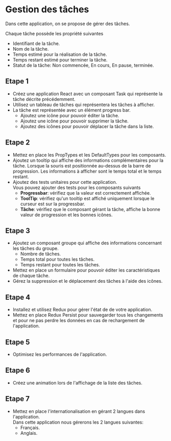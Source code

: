 # Gestion des tâches
Dans cette application, on se propose de gérer des tâches.

Chaque tâche possède les propriété suivantes
- Identifiant de la tâche.
- Nom de la tâche.
- Temps estimé pour la réalisation de la tâche.
- Temps restant estimé pour terminer la tâche.
- Statut de la tâche: Non commencée, En cours, En pause, terminée.

## Etape 1
- Créez une application React avec un composant Task qui représente la tâche décrite précédemment.
- Utilisez un tableau de tâches qui représentera les tâches à afficher.
- La tâche est représentée avec un élément progress bar.
  - Ajoutez une icône pour pouvoir éditer la tâche.
  - Ajoutez une icône pour pouvoir supprimer la tâche.
  - Ajoutez des icônes pour pouvoir déplacer la tâche dans la liste.

## Etape 2
- Mettez en place les PropTypes et les DefaultTypes pour les composants.
- Ajoutez un tooltip qui affiche des informations complémentaires pour la tâche. Lorsque la souris est positionnée au-dessus de la barre de progression. Les informations à afficher sont le temps total et le temps restant.
- Ajoutez des tests unitaires pour cette application.  
Vous pouvez ajouter des tests pour les composants suivants
  - **Progressbar**: vérifiez que la valeur est correctement affichée.
  - **ToolTip**: vérifiez qu'un tooltip est affiché uniquement lorsque le curseur est sur la progressbar.
  - **Tâche**: vérifiez que le composant gérant la tâche, affiche la bonne valeur de progression et les bonnes icônes.

## Etape 3
- Ajoutez un composant groupe qui affiche des informations concernant les tâches du groupe.  
  - Nombre de tâches.
  - Temps total pour toutes les tâches.
  - Temps restant pour toutes les tâches.
- Mettez en place un formulaire pour pouvoir éditer les caractéristiques de chaque tâche.
- Gérez la suppression et le déplacement des tâches à l'aide des icônes.

## Etape 4
- Installez et utilisez Redux pour gérer l'état de de votre application.
- Mettez en place Redux Persist pour sauvegarder tous les changements et pour ne pas perdre les données en cas de rechargement de l'application.

## Etape 5
- Optimisez les performances de l'application.

## Etape 6
- Créez une animation lors de l'affichage de la liste des tâches.

## Etape 7
- Mettez en place l'internationalisation en gérant 2 langues dans l'application.  
Dans cette application nous gérerons les 2 langues suivantes:
  - Français.
  - Anglais.
